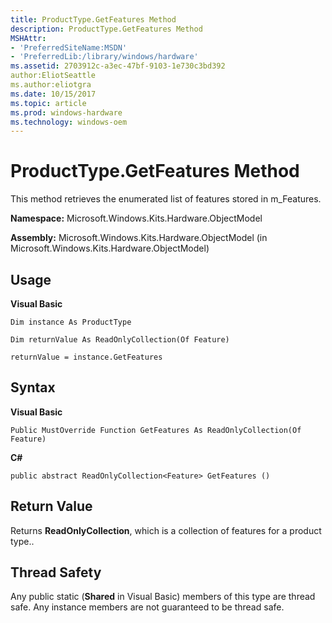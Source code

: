 ```yaml
---
title: ProductType.GetFeatures Method
description: ProductType.GetFeatures Method
MSHAttr:
- 'PreferredSiteName:MSDN'
- 'PreferredLib:/library/windows/hardware'
ms.assetid: 2703912c-a3ec-47bf-9103-1e730c3bd392
author:EliotSeattle
ms.author:eliotgra
ms.date: 10/15/2017
ms.topic: article
ms.prod: windows-hardware
ms.technology: windows-oem
---
```


# ProductType.GetFeatures Method


This method retrieves the enumerated list of features stored in m\_Features.

**Namespace:** Microsoft.Windows.Kits.Hardware.ObjectModel

**Assembly:** Microsoft.Windows.Kits.Hardware.ObjectModel (in Microsoft.Windows.Kits.Hardware.ObjectModel)

## <span id="Usage"></span><span id="usage"></span><span id="USAGE"></span>Usage


**Visual Basic**

`Dim instance As ProductType`

`Dim returnValue As ReadOnlyCollection(Of Feature)`

`returnValue = instance.GetFeatures`

## <span id="Syntax"></span><span id="syntax"></span><span id="SYNTAX"></span>Syntax


**Visual Basic**

`Public MustOverride Function GetFeatures As ReadOnlyCollection(Of Feature)`

**C#**

`public abstract ReadOnlyCollection<Feature> GetFeatures ()`

## <span id="Return_Value"></span><span id="return_value"></span><span id="RETURN_VALUE"></span>Return Value


Returns **ReadOnlyCollection**, which is a collection of features for a product type..

## <span id="Thread_Safety"></span><span id="thread_safety"></span><span id="THREAD_SAFETY"></span>Thread Safety


Any public static (**Shared** in Visual Basic) members of this type are thread safe. Any instance members are not guaranteed to be thread safe.

 

 







